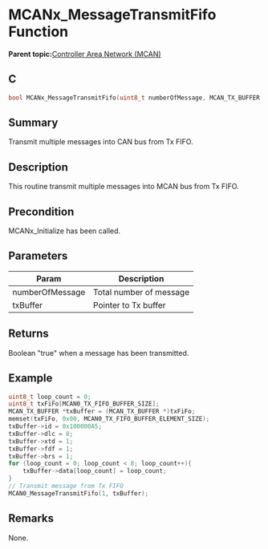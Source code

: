 # MCANx\_MessageTransmitFifo Function

**Parent topic:**[Controller Area Network \(MCAN\)](GUID-C9F1E50C-1EF0-4941-A9CB-89808C7C54AF.md)

## C

```c
bool MCANx_MessageTransmitFifo(uint8_t numberOfMessage, MCAN_TX_BUFFER *txBuffer) // x - Instance of the MCAN peripheral
```

## Summary

Transmit multiple messages into CAN bus from Tx FIFO.

## Description

This routine transmit multiple messages into MCAN bus from Tx FIFO.

## Precondition

MCANx\_Initialize has been called.

## Parameters

|Param|Description|
|-----|-----------|
|numberOfMessage|Total number of message|
|txBuffer|Pointer to Tx buffer|

## Returns

Boolean "true" when a message has been transmitted.

## Example

```c
uint8_t loop_count = 0;
uint8_t txFiFo[MCAN0_TX_FIFO_BUFFER_SIZE];
MCAN_TX_BUFFER *txBuffer = (MCAN_TX_BUFFER *)txFiFo;
memset(txFiFo, 0x00, MCAN0_TX_FIFO_BUFFER_ELEMENT_SIZE);
txBuffer->id = 0x100000A5;
txBuffer->dlc = 8;
txBuffer->xtd = 1;
txBuffer->fdf = 1;
txBuffer->brs = 1;
for (loop_count = 0; loop_count < 8; loop_count++){
    txBuffer->data[loop_count] = loop_count;
}
// Transmit message from Tx FIFO
MCAN0_MessageTransmitFifo(1, txBuffer);
```

## Remarks

None.

